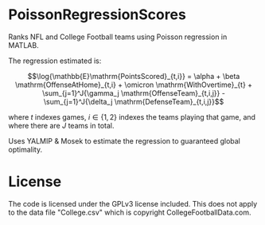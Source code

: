 # PoissonRegressionScores

Ranks NFL and College Football teams using Poisson regression in MATLAB.

The regression estimated is:
```math
\log{\mathbb{E}\mathrm{PointsScored}_{t,i}} = \alpha + \beta \mathrm{OffenseAtHome}_{t,i} + \omicron \mathrm{WithOvertime}_{t} + \sum_{j=1}^J{\gamma_j \mathrm{OffenseTeam}_{t,i,j}} - \sum_{j=1}^J{\delta_j \mathrm{DefenseTeam}_{t,i,j}}
```
where $t$ indexes games, $i\in\{1,2\}$ indexes the teams playing that game, and where there are $J$ teams in total.

Uses YALMIP & Mosek to estimate the regression to guaranteed global optimality.

# License

The code is licensed under the GPLv3 license included. This does not apply to the data file "College.csv" which is copyright CollegeFootballData.com.

